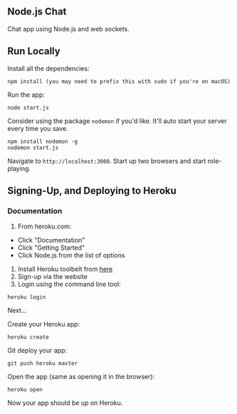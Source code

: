 ## Node.js Chat

Chat app using Node.js and web sockets.


## Run Locally

Install all the dependencies:

```
npm install (you may need to prefix this with sudo if you're on macOS)
```

Run the app:

```
node start.js
```

Consider using the package `nodemon` if you'd like. It'll auto start your server every time you save.

```
npm install nodemon -g
nodemon start.js
```

Navigate to `http://localhost:3000`. Start up two browsers and start role-playing.


## Signing-Up, and Deploying to Heroku

### Documentation

1. From heroku.com:

  * Click "Documentation"
  * Click "Getting Started"
  * Click Node.js from the list of options

1. Install Heroku toolbelt from [here](https://toolbelt.heroku.com/)
1. Sign-up via the website
1. Login using the command line tool:

```
heroku login
```

Next...

Create your Heroku app:

```
heroku create
```

Git deploy your app:

```
git push heroku master
```

Open the app (same as opening it in the browser):

```
heroku open
```

Now your app should be up on Heroku.